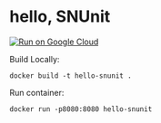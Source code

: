 # hello, SNUnit

[![Run on Google Cloud](https://deploy.cloud.run/button.svg)](https://deploy.cloud.run)

Build Locally:
```
docker build -t hello-snunit .
```

Run container:
```
docker run -p8080:8080 hello-snunit
```
